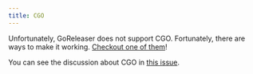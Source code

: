 ```yaml
---
title: CGO
---
```


Unfortunately, GoReleaser does not support CGO.
Fortunately, there are ways to make it working.
[Checkout one of them](/cookbooks/cgo-and-crosscompiling/)!

You can see the discussion about CGO in
[this issue](https://github.com/goreleaser/goreleaser/issues/708).


